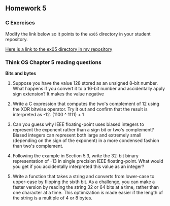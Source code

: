 ## Homework 5

### C Exercises

Modify the link below so it points to the `ex05` directory in your
student repository.

[Here is a link to the ex05 directory in my repository](https://github.com/iblancett/ExercisesInC/tree/master/exercises/ex05)

### Think OS Chapter 5 reading questions

**Bits and bytes**

1) Suppose you have the value 128 stored as an unsigned 8-bit number.  What happens if you convert 
it to a 16-bit number and accidentally apply sign extension? It makes the value negative

2) Write a C expression that computes the two's complement of 12 using the XOR bitwise operator. 
Try it out and confirm that the result is interpreted as -12.
(1100 ^ 1111) + 1

3) Can you guess why IEEE floating-point uses biased integers to represent the exponent rather than a sign bit or two's complement? Biased integers can represent both large and extremely small (depending on the sign of the exponent) in a more condensed fashion than two's complement.

4) Following the example in Section 5.3, write the 32-bit binary representation of -13 in single precision IEEE floating-point.  What would you get if you accidentally interpreted this value as an integer?

5) Write a function that takes a string and converts from lower-case to upper-case by flipping the sixth bit.
As a challenge, you can make a faster version by reading the string 32 or 64 bits at a time, rather than one
character at a time.  This optimization is made easier if the length of the string is a multiple of 4 or 8 bytes.


